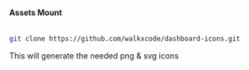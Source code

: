 #### **Assets Mount**

```bash

git clone https://github.com/walkxcode/dashboard-icons.git
```
This will generate the needed png & svg icons